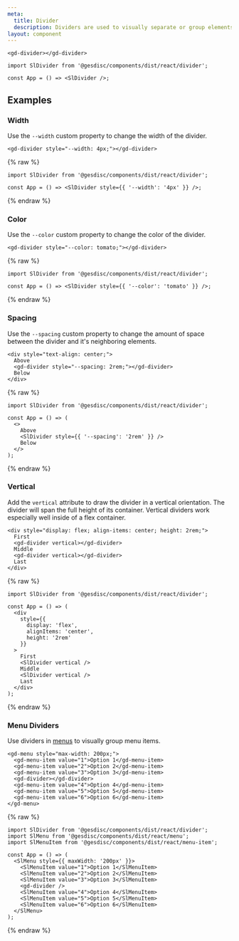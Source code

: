```yaml
---
meta:
  title: Divider
  description: Dividers are used to visually separate or group elements.
layout: component
---
```


```html:preview
<gd-divider></gd-divider>
```

```jsx:react
import SlDivider from '@gesdisc/components/dist/react/divider';

const App = () => <SlDivider />;
```

## Examples

### Width

Use the `--width` custom property to change the width of the divider.

```html:preview
<gd-divider style="--width: 4px;"></gd-divider>
```

{% raw %}

```jsx:react
import SlDivider from '@gesdisc/components/dist/react/divider';

const App = () => <SlDivider style={{ '--width': '4px' }} />;
```

{% endraw %}

### Color

Use the `--color` custom property to change the color of the divider.

```html:preview
<gd-divider style="--color: tomato;"></gd-divider>
```

{% raw %}

```jsx:react
import SlDivider from '@gesdisc/components/dist/react/divider';

const App = () => <SlDivider style={{ '--color': 'tomato' }} />;
```

{% endraw %}

### Spacing

Use the `--spacing` custom property to change the amount of space between the divider and it's neighboring elements.

```html:preview
<div style="text-align: center;">
  Above
  <gd-divider style="--spacing: 2rem;"></gd-divider>
  Below
</div>
```

{% raw %}

```jsx:react
import SlDivider from '@gesdisc/components/dist/react/divider';

const App = () => (
  <>
    Above
    <SlDivider style={{ '--spacing': '2rem' }} />
    Below
  </>
);
```

{% endraw %}

### Vertical

Add the `vertical` attribute to draw the divider in a vertical orientation. The divider will span the full height of its container. Vertical dividers work especially well inside of a flex container.

```html:preview
<div style="display: flex; align-items: center; height: 2rem;">
  First
  <gd-divider vertical></gd-divider>
  Middle
  <gd-divider vertical></gd-divider>
  Last
</div>
```

{% raw %}

```jsx:react
import SlDivider from '@gesdisc/components/dist/react/divider';

const App = () => (
  <div
    style={{
      display: 'flex',
      alignItems: 'center',
      height: '2rem'
    }}
  >
    First
    <SlDivider vertical />
    Middle
    <SlDivider vertical />
    Last
  </div>
);
```

{% endraw %}

### Menu Dividers

Use dividers in [menus](/components/menu) to visually group menu items.

```html:preview
<gd-menu style="max-width: 200px;">
  <gd-menu-item value="1">Option 1</gd-menu-item>
  <gd-menu-item value="2">Option 2</gd-menu-item>
  <gd-menu-item value="3">Option 3</gd-menu-item>
  <gd-divider></gd-divider>
  <gd-menu-item value="4">Option 4</gd-menu-item>
  <gd-menu-item value="5">Option 5</gd-menu-item>
  <gd-menu-item value="6">Option 6</gd-menu-item>
</gd-menu>
```

{% raw %}

```jsx:react
import SlDivider from '@gesdisc/components/dist/react/divider';
import SlMenu from '@gesdisc/components/dist/react/menu';
import SlMenuItem from '@gesdisc/components/dist/react/menu-item';

const App = () => (
  <SlMenu style={{ maxWidth: '200px' }}>
    <SlMenuItem value="1">Option 1</SlMenuItem>
    <SlMenuItem value="2">Option 2</SlMenuItem>
    <SlMenuItem value="3">Option 3</SlMenuItem>
    <gd-divider />
    <SlMenuItem value="4">Option 4</SlMenuItem>
    <SlMenuItem value="5">Option 5</SlMenuItem>
    <SlMenuItem value="6">Option 6</SlMenuItem>
  </SlMenu>
);
```

{% endraw %}
